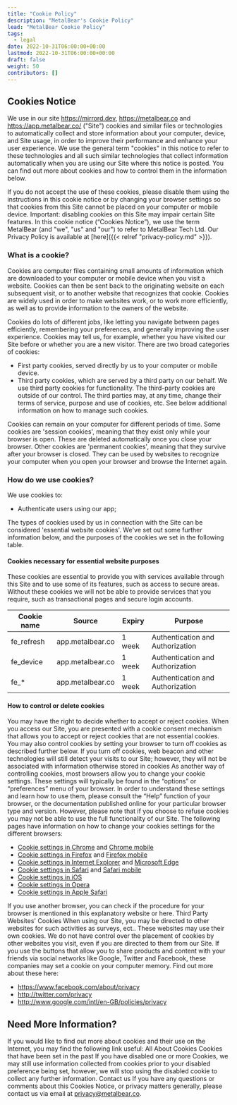 ```yaml
---
title: "Cookie Policy"
description: "MetalBear's Cookie Policy"
lead: "MetalBear Cookie Policy"
tags:
  - legal
date: 2022-10-31T06:00:00+00:00
lastmod: 2022-10-31T06:00:00+00:00
draft: false
weight: 50
contributors: []
---
```


## Cookies Notice

We use in our site https://mirrord.dev, https://metalbear.co and https://app.metalbear.co/ ("Site") cookies and similar files or technologies to automatically collect and store information about your computer, device, and Site usage, in order to improve their performance and enhance your user experience. We use the general term "cookies" in this notice to refer to these technologies and all such similar technologies that collect information automatically when you are using our Site where this notice is posted.  You can find out more about cookies and how to control them in the information below. 

If you do not accept the use of these cookies, please disable them using the instructions in this cookie notice or by changing your browser settings so that cookies from this Site cannot be placed on your computer or mobile device. Important: disabling cookies on this Site may impair certain Site features.
In this cookie notice (“Cookies Notice”), we use the term MetalBear (and "we", "us" and "our") to refer to MetalBear Tech Ltd. Our Privacy Policy is available at [here]({{< relref "privacy-policy.md" >}}).


### What is a cookie? 
Cookies are computer files containing small amounts of information which are downloaded to your computer or mobile device when you visit a website.  Cookies can then be sent back to the originating website on each subsequent visit, or to another website that recognizes that cookie. Cookies are widely used in order to make websites work, or to work more efficiently, as well as to provide information to the owners of the website. 

Cookies do lots of different jobs, like letting you navigate between pages efficiently, remembering your preferences, and generally improving the user experience. Cookies may tell us, for example, whether you have visited our Site before or whether you are a new visitor.
There are two broad categories of cookies:
- First party cookies, served directly by us to your computer or mobile device.
- Third party cookies, which are served by a third party on our behalf.  We use third party cookies for functionality. The third-party cookies are outside of our control. The third parties may, at any time, change their terms of service, purpose and use of cookies, etc. See below additional information on how to manage such cookies.

Cookies can remain on your computer for different periods of time. Some cookies are 'session cookies', meaning that they exist only while your browser is open. These are deleted automatically once you close your browser. Other cookies are 'permanent cookies', meaning that they survive after your browser is closed. They can be used by websites to recognize your computer when you open your browser and browse the Internet again.

### How do we use cookies?
We use cookies to:
-	Authenticate users using our app;

The types of cookies used by us in connection with the Site can be considered 'essential website cookies'. We've set out some further information below, and the purposes of the cookies we set in the following table. 

#### Cookies necessary for essential website purposes
These cookies are essential to provide you with services available through this Site and to use some of its features, such as access to secure areas. Without these cookies we will not be able to provide services that you require, such as transactional pages and secure login accounts.

| Cookie name |	Source |	Expiry |	Purpose |
| --- | --- | --- | --- |
| fe_refresh | app.metalbear.co | 1 week | Authentication and Authorization
| fe_device | app.metalbear.co | 1 week | Authentication and Authorization
| fe_* | app.metalbear.co | 1 week | Authentication and Authorization

#### How to control or delete cookies
You may have the right to decide whether to accept or reject cookies.  When you access our Site, you are presented with a cookie consent mechanism that allows you to accept or reject cookies that are not essential cookies.  You may also control cookies by setting your browser to turn off cookies as described further below. If you turn off cookies, web beacon and other technologies will still detect your visits to our Site; however, they will not be associated with information otherwise stored in cookies
As another way of controlling cookies, most browsers allow you to change your cookie settings. These settings will typically be found in the “options” or “preferences” menu of your browser. In order to understand these settings and learn how to use them, please consult the “Help” function of your browser, or the documentation published online for your particular browser type and version. However, please note that if you choose to refuse cookies you may not be able to use the full functionality of our Site. The following pages have information on how to change your cookies settings for the different browsers:
- [Cookie settings in Chrome](https://support.google.com/chrome/answer/95647?hl=en&ref_topic=14666) and [Chrome mobile](https://support.google.com/chrome/answer/95647?hl=en) 
- [Cookie settings in Firefox](https://support.mozilla.org/en-US/kb/cookies-information-websites-store-on-your-computer?redirectlocale=en-US&redirectslug=Cookies) and [Firefox mobile](https://support.mozilla.org/en-US/kb/clearing-cookies-private-data-history-and-settings) 
- [Cookie settings in Internet Explorer](http://windows.microsoft.com/en-GB/internet-explorer/delete-manage-cookies#ie=ie-10) and [Microsoft Edge](https://support.microsoft.com/en-gb/help/4027947/microsoft-edge-delete-cookies)
- [Cookie settings in Safari](https://support.apple.com/kb/PH5042?locale=en_US) and [Safari mobile](https://support.apple.com/en-gb/HT201265)
- [Cookie settings in iOS](https://support.apple.com/en-gb/HT201265)
- [Cookie settings in Opera](https://www.opera.com/help/tutorials/security/privacy/)
- [Cookie settings in Apple Safari](https://support.apple.com/en-gb/safari)

If you use another browser, you can check if the procedure for your browser is mentioned in this explanatory website or here.
Third Party Websites' Cookies 
When using our Site, you may be directed to other websites for such activities as surveys, ect.. These websites may use their own cookies. We do not have control over the placement of cookies by other websites you visit, even if you are directed to them from our Site.
If you use the buttons that allow you to share products and content with your friends via social networks like Google, Twitter and Facebook, these companies may set a cookie on your computer memory. Find out more about these here:

- https://www.facebook.com/about/privacy
- http://twitter.com/privacy
- http://www.google.com/intl/en-GB/policies/privacy

## Need More Information?

If you would like to find out more about cookies and their use on the Internet, you may find the following link useful: All About Cookies
Cookies that have been set in the past
If you have disabled one or more Cookies, we may still use information collected from cookies prior to your disabled preference being set, however, we will stop using the disabled cookie to collect any further information. 
Contact us
If you have any questions or comments about this Cookies Notice, or privacy matters generally, please contact us via email at privacy@metalbear.co. 
